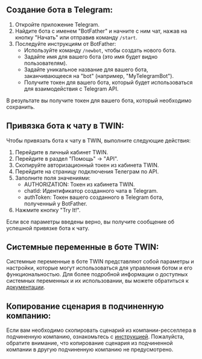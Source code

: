## Создание бота в Telegram:

1. Откройте приложение Telegram.
2. Найдите бота с именем "BotFather" и начните с ним чат, нажав на кнопку "Начать" или отправив команду `/start`.
3. Последуйте инструкциям от BotFather:
   - Используйте команду `/newbot`, чтобы создать нового бота.
   - Задайте имя для вашего бота (это имя будет видно пользователям).
   - Задайте уникальное название для вашего бота, заканчивающееся на "bot" (например, "MyTelegramBot").
   - Получите токен для вашего бота, который будет использоваться для взаимодействия с Telegram API.

В результате вы получите токен для вашего бота, который необходимо сохранить.

## Привязка бота к чату в TWIN:

Чтобы привязать бота к чату в TWIN, выполните следующие действия:

1. Перейдите в личный кабинет TWIN.
2. Перейдите в раздел "Помощь" -> "API".
3. Скопируйте авторизационный токен из кабинета TWIN.
4. Перейдите на страницу подключения Телеграм по API.
5. Заполните поля значениями:
   - AUTHORIZATION: Токен из кабинета TWIN.
   - chatId: Идентификатор созданного чата в Telegram.
   - authToken: Токен вашего созданного в Telegram бота, полученный у BotFather.
6. Нажмите кнопку "Try It!".

Если все параметры введены верно, вы получите сообщение об успешной привязке бота к чату.

## Системные переменные в боте TWIN:

Системные переменные в боте TWIN представляют собой параметры и настройки, которые могут использоваться для управления ботом и его функциональностью. Для более подробной информации о доступных системных переменных и их использовании, вы можете обратиться к [документации](https://confluence.twin24.ai/pages/viewpage.action?pageId=12386305).

## Копирование сценария в подчиненную компанию:

Если вам необходимо скопировать сценарий из компании-ресселлера в подчиненную компанию, ознакомьтесь с [инструкцией](https://confluence.twin24.ai/pages/viewpage.action?pageId=130352631). Пожалуйста, обратите внимание, что копирование сценария из подчиненной компании в другую подчиненную компанию не предусмотрено.


